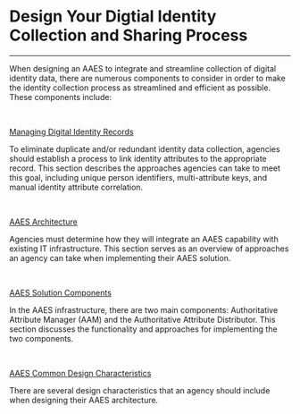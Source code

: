 # Design Your Digtial Identity Collection and Sharing Process
--------------------------------------

When designing an AAES to integrate and streamline collection of digital identity data, there are numerous components to consider in order to make the identity collection process as streamlined and efficient as possible. These components include:

<br>

[Managing Digital Identity Records](../1_manage-records)

To eliminate duplicate and/or redundant identity data collection, agencies should establish a process to link identity attributes to the appropriate record. This section describes the approaches agencies can take to meet this goal, including unique person identifiers, multi-attribute keys, and manual identity attribute correlation.

<br>

[AAES Architecture](../2_aaes-arch)


Agencies must determine how they will integrate an AAES capability with existing IT infrastructure. This section serves as an overview of approaches an agency can take when implementing their AAES solution.

<br>

[AAES Solution Components](../3_aaes-solutions)

In the AAES infrastructure, there are two main components:  Authoritative Attribute Manager (AAM) and the Authoritative Attribute Distributor. This section discusses the functionality and approaches for implementing the two components.

<br>

[AAES Common Design Characteristics](../4_aaes-design)

There are several design characteristics that an agency should include when designing their AAES architecture. 

<br>


